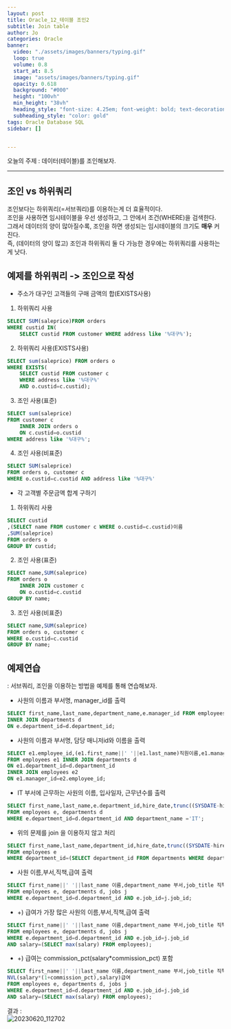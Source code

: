 ```yaml
---
layout: post
title: Oracle_12_테이블 조인2
subtitle: Join table
author: Jo
categories: Oracle
banner:
  video: "./assets/images/banners/typing.gif"
  loop: true
  volume: 0.8
  start_at: 8.5
  image: "assets/images/banners/typing.gif"
  opacity: 0.618
  background: "#000"
  height: "100vh"
  min_height: "38vh"
  heading_style: "font-size: 4.25em; font-weight: bold; text-decoration: underline"
  subheading_style: "color: gold"
tags: Oracle Database SQL
sidebar: []


---
```


오늘의 주제 : 데이터(테이블)를 조인해보자. <br>
 * * *
 
## 조인 vs 하위쿼리
조인보다는 하위쿼리(=서브쿼리)를 이용하는게 더 효율적이다.<br>
조인을 사용하면 임시테이블을 우선 생성하고, 그 안에서 조건(WHERE)을 검색한다.<br>
그래서 데이터의 양이 많아질수록, 조인을 하면 생성되는 임시테이블의 크기도 <b>매우</b> 커진다.<br>
즉, (데이터의 양이 많고) 조인과 하위쿼리 둘 다 가능한 경우에는 하위쿼리를 사용하는게 낫다.<br>



## 예제를 하위쿼리 -> 조인으로 작성

- 주소가 대구인 고객들의 구매 금액의 합(EXISTS사용)
1. 하위쿼리 사용
```sql
SELECT SUM(saleprice)FROM orders
WHERE custid IN(
    SELECT custid FROM customer WHERE address like '%대구%');
```
2. 하위쿼리 사용(EXISTS사용)
```sql
SELECT sum(saleprice) FROM orders o
WHERE EXISTS(
    SELECT custid FROM customer c
    WHERE address like '%대구%'
    AND o.custid=c.custid);
```
3. 조인 사용(표준)
```sql
SELECT sum(saleprice) 
FROM customer c
    INNER JOIN orders o
    ON c.custid=o.custid
WHERE address like '%대구%';
```
4. 조인 사용(비표준)
```sql
SELECT SUM(saleprice)
FROM orders o, customer c
WHERE o.custid=c.custid AND address like '%대구%'
```

- 각 고객별 주문금액 합계 구하기
1. 하위쿼리 사용
```sql
SELECT custid
,(SELECT name FROM customer c WHERE o.custid=c.custid)이름
,SUM(saleprice)
FROM orders o
GROUP BY custid;
```
2. 조인 사용(표준)
```sql
SELECT name,SUM(saleprice)
FROM orders o 
    INNER JOIN customer c
    ON o.custid=c.custid
GROUP BY name;
```
3. 조인 사용(비표준)
```sql
SELECT name,SUM(saleprice)
FROM orders o, customer c
WHERE o.custid=c.custid
GROUP BY name;
```
 
## 예제연습
: 서브쿼리, 조인을 이용하는 방법을 예제를 통해 연습해보자.<br>


- 사원의 이름과 부서명, manager_id를 출력
```sql
SELECT first_name,last_name,department_name,e.manager_id FROM employees e
INNER JOIN departments d
ON e.department_id=d.department_id;
```
- 사원의 이름과 부서명, 담당 매니저id와 이름을 출력
 ```sql
SELECT e1.employee_id,(e1.first_name||' '||e1.last_name)직원이름,e1.manager_id,    (e2.first_name||' '||e2.last_name) 매니저이름
FROM employees e1 INNER JOIN departments d
ON e1.department_id=d.department_id
INNER JOIN employees e2
ON e1.manager_id=e2.employee_id;
```
- IT 부서에 근무하는 사원의 이름, 입사일자, 근무년수를 출력
```sql
SELECT first_name,last_name,e.department_id,hire_date,trunc((SYSDATE-hire_date+1)/365)근속년수
FROM employees e, departments d
WHERE e.department_id=d.department_id AND department_name ='IT';
```
- 위의 문제를 join 을 이용하지 않고 처리
```sql
SELECT first_name,last_name,department_id,hire_date,trunc((SYSDATE-hire_date+1)/365)근속년수
FROM employees e
WHERE department_id=(SELECT department_id FROM departments WHERE department_name ='IT');
```
- 사원 이름,부서,직책,급여 출력
```sql
SELECT first_name||' '||last_name 이름,department_name 부서,job_title 직책, salary 급여
FROM employees e, departments d, jobs j
WHERE e.department_id=d.department_id AND e.job_id=j.job_id;
```
- +) 급여가 가장 많은 사원의 이름,부서,직책,급여 출력
```sql
SELECT first_name||' '||last_name 이름,department_name 부서,job_title 직책, salary 급여
FROM employees e, departments d, jobs j
WHERE e.department_id=d.department_id AND e.job_id=j.job_id
AND salary=(SELECT max(salary) FROM employees);
```
- +) 급여는 commission_pct(salary*commission_pct) 포함
```sql
SELECT first_name||' '||last_name 이름,department_name 부서,job_title 직책,
NVL(salary*(1+commission_pct),salary)급여
FROM employees e, departments d, jobs j
WHERE e.department_id=d.department_id AND e.job_id=j.job_id
AND salary=(SELECT max(salary) FROM employees);
```
 결과 : <br>
![20230620_112702](https://github.com/CheeseYoung/cheeseyoung.github.io/assets/132384527/70101463-e994-43e6-b402-30875717389c) <br>






